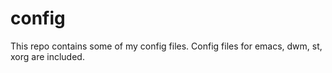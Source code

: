 # config
This repo contains some of my config files. Config files for emacs,
dwm, st, xorg are included.
